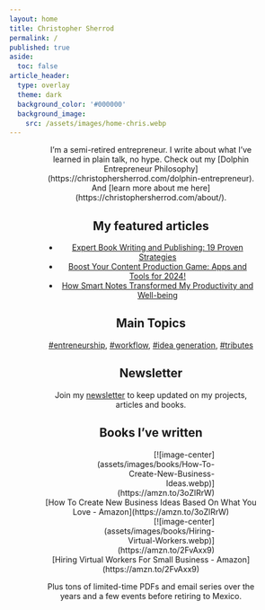 ```yaml
---
layout: home
title: Christopher Sherrod
permalink: /
published: true
aside:
  toc: false
article_header:
  type: overlay
  theme: dark
  background_color: '#000000'
  background_image:
    src: /assets/images/home-chris.webp
---
```

<div style="width:75%; margin:0 auto;" align="center" markdown="1">
I’m a semi-retired entrepreneur. I write about what I’ve learned in plain talk, no hype. Check out my [Dolphin Entrepreneur Philosophy](https://christophersherrod.com/dolphin-entrepreneur). And [learn more about me here](https://christophersherrod.com/about/).

## My featured articles
- [Expert Book Writing and Publishing: 19 Proven Strategies](https://christophersherrod.com/book-advice/)
- [Boost Your Content Production Game: Apps and Tools for 2024!](https://christophersherrod.com/workflow)
- [How Smart Notes Transformed My Productivity and Well-being](https://christophersherrod.com/smart-notes/)

## Main Topics
[#entreneurship](https://christophersherrod.com/archive/?tag=entrepreneurship), [#workflow](https://christophersherrod.com/archive/?tag=workflow-apps), [#idea generation](https://christophersherrod.com/archive/?tag=idea-generation), [#tributes](https://christophersherrod.com/archive/?tag=tribute)

## Newsletter
Join my [newsletter](https://christophersherrod.com/newsletter/) to keep updated on my projects, articles and books.

## Books I’ve written
<div style="width:60%; margin:0 auto;" align="right" markdown="1">
[![image-center](assets/images/books/How-To-Create-New-Business-Ideas.webp)](https://amzn.to/3oZlRrW)
</div>
[How To Create New Business Ideas Based On What You Love - Amazon](https://amzn.to/3oZlRrW)

<div style="width:60%; margin:0 auto;" align="right" markdown="1">
[![image-center](assets/images/books/Hiring-Virtual-Workers.webp)](https://amzn.to/2FvAxx9)
</div>
[Hiring Virtual Workers For Small Business - Amazon](https://amzn.to/2FvAxx9)

Plus tons of limited-time PDFs and email series over the years and a few events before retiring to Mexico.
</div>